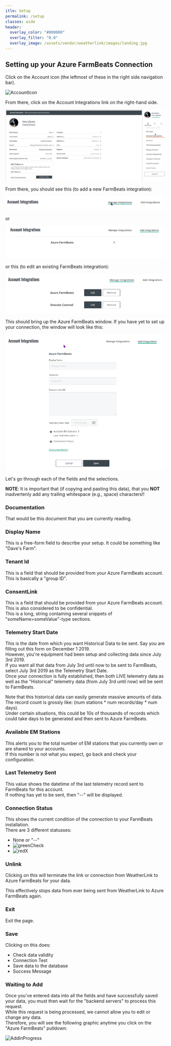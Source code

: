 ```yaml
---
itle: Setup
permalink: /setup
classes: wide
header:
  overlay_color: "#000000"
  overlay_filter: "0.0"
  overlay_image: /assets/vendor/weatherlink/images/landing.jpg
---
```


## Setting up your Azure FarmBeats Connection

Click on the Account icon (the leftmost of these in the right side
navigation bar).  
  
![AccountIcon](./images/AccountIcon.png)  

  
From there, click on the Account Integrations link on the right-hand side.
  
![AccountIntegration](./images/AccountIntegration2.png)  

From there, you should see this (to add a new FarmBeats integration):

![CreateAccountIntegration](./images/Integrations_empty_1.png)

or

![CreateAccountIntegration](./images/Integrations_empty_2.png)
  
or this (to edit an existing FarmBeats integration):

![EditAccountIntegration](./images/EditAccountIntegration.png)
  
This should bring up the Azure FarmBeats window. If you have yet to set
up your connection, the window will look like this:  
  
![UI\_without\_data](./images/UI_without_data.png)  
  
  
Let's go through each of the fields and the selections.

**NOTE**:  It is important that (if copying and pasting this data), that you **NOT** inadvertenly add any trailing whitespace (e.g., space) characters!!

### Documentation

That would be this document that you are currently reading.  
  

### Display Name

This is a free-form field to describe your setup. It could be something
like "Dave's Farm".  
  

### Tenant Id

This is a field that should be provided from your Azure FarmBeats
account. This is basically a "group ID".  
  

### ConsentLink

This is a field that should be provided from your Azure FarmBeats
account.  
This is also considered to be confidential.  
This is a long, string containing several snippets of
"someName=someValue"-type sections.  
  

### Telemetry Start Date

This is the date from which you want Historical Data to be sent. Say you
are filling out this form on December 1 2019.  
However, you're equipment had been setup and collecting data since July
3rd 2019.  
If you want all that data from July 3rd until now to be sent to
FarmBeats, select July 3rd 2019 as the Telemetry Start Date.  
Once your connection is fully established, then both LIVE telemetry data
as well as the "Historical" telemetry data (from July 3rd until now)
will be sent to FarmBeats.  
  
Note that this historical data can easily generate massive amounts of
data.  
The record count is grossly like: (num stations \* num records/day \*
num days).  
Under certain situations, this could be 10s of thousands of records
which could take days to be generated and then sent to Azure
FarmBeats.

### Available EM Stations

This alerts you to the total number of EM stations that you currently
own or are shared to your accounts.  
If this number is not what you expect, go back and check your
configuration.  
  

### Last Telemetry Sent

This value shows the datetime of the last telemetry record sent to
FarmBeats for this account.  
If nothing has yet to be sent, then "--" will be displayed.  
  

### Connection Status

This shows the current condition of the connection to your FarmBeats
installation.  
There are 3 different statusses:  

  - None or "--"
  - ![greenCheck](./images/greenCheck.png)
  - ![redX](./images/redX.png)

### Unlink

Clicking on this will terminate the link or connection from WeatherLink
to Azure FarmBeats for your data.  
  
This effectively stops data from ever being sent from WeatherLink to
Azure FarmBeats again.

### Exit

Exit the page.  
  

### Save

Clicking on this does:  

  - Check data validity
  - Connection Test
  - Save data to the database
  - Success Message

### Waiting to Add

Once you've entered data into all the fields and have successfully saved
your data, you must then wait for the "backend servers" to process this
request.  
While this request is being processed, we cannot allow you to edit or
change any data.  
Therefore, you will see the following graphic anytime you click on the
"Azure FarmBeats" pulldown:  
  
![AddInProgress](./images//AddInProgress.png)


